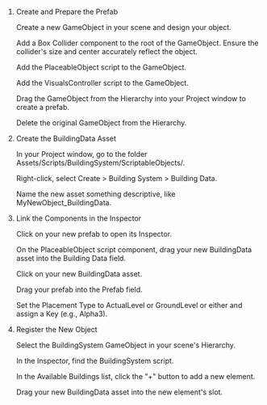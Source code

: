 1. Create and Prepare the Prefab

    Create a new GameObject in your scene and design your object.

    Add a Box Collider component to the root of the GameObject. Ensure the collider's size and center accurately reflect the object.

    Add the PlaceableObject script to the GameObject.

    Add the VisualsController script to the GameObject.

    Drag the GameObject from the Hierarchy into your Project window to create a prefab.

    Delete the original GameObject from the Hierarchy.

2. Create the BuildingData Asset

    In your Project window, go to the folder Assets/Scripts/BuildingSystem/ScriptableObjects/.

    Right-click, select Create > Building System > Building Data.

    Name the new asset something descriptive, like MyNewObject_BuildingData.

3. Link the Components in the Inspector

    Click on your new prefab to open its Inspector.

    On the PlaceableObject script component, drag your new BuildingData asset into the Building Data field.

    Click on your new BuildingData asset.

    Drag your prefab into the Prefab field.

    Set the Placement Type to ActualLevel or GroundLevel or either and assign a Key (e.g., Alpha3).

4. Register the New Object

    Select the BuildingSystem GameObject in your scene's Hierarchy.

    In the Inspector, find the BuildingSystem script.

    In the Available Buildings list, click the "+" button to add a new element.

    Drag your new BuildingData asset into the new element's slot.